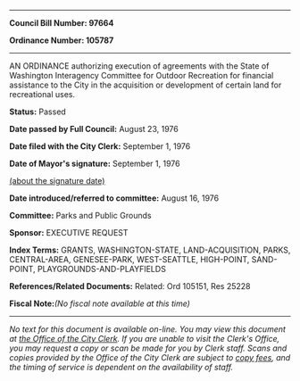 

********

**Council Bill Number: 97664**
   
**Ordinance Number: 105787**
********

 AN ORDINANCE authorizing execution of agreements with the State of Washington Interagency Committee for Outdoor Recreation for financial assistance to the City in the acquisition or development of certain land for recreational uses.

**Status:** Passed
   
**Date passed by Full Council:** August 23, 1976
   
**Date filed with the City Clerk:** September 1, 1976
   
**Date of Mayor's signature:** September 1, 1976
   
[(about the signature date)](/~public/approvaldate.htm)
   
   
   
**Date introduced/referred to committee:** August 16, 1976
   
**Committee:** Parks and Public Grounds
   
**Sponsor:** EXECUTIVE REQUEST
   
   
**Index Terms:** GRANTS, WASHINGTON-STATE, LAND-ACQUISITION, PARKS, CENTRAL-AREA, GENESEE-PARK, WEST-SEATTLE, HIGH-POINT, SAND-POINT, PLAYGROUNDS-AND-PLAYFIELDS

**References/Related Documents:** Related: Ord 105151, Res 25228

**Fiscal Note:**_(No fiscal note available at this time)_
********

_No text for this document is available on-line. You may view this document at [the Office of the City Clerk](http://www.seattle.gov/leg/clerk/contactUs.htm). If you are unable to visit the Clerk's Office, you may request a copy or scan be made for you by Clerk staff. Scans and copies provided by the Office of the City Clerk are subject to [copy fees](http://clerk.seattle.gov/~public/clerkfees.htm), and the timing of service is dependent on the availability of staff._


